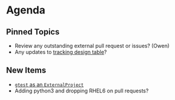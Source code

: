 Agenda
======

Pinned Topics
-------------
* Review any outstanding external pull request or issues? (Owen)
* Any updates to [tracking design table](https://github.com/mantidproject/documents/blob/master/Project-Management/TechnicalSteeringCommittee/reports/TSC-TrackingDesignProposals.md)?

New Items
---------
* [`gtest` as an `ExternalProject`](https://github.com/mantidproject/mantid/pull/18737)
* Adding python3 and dropping RHEL6 on pull requests?
